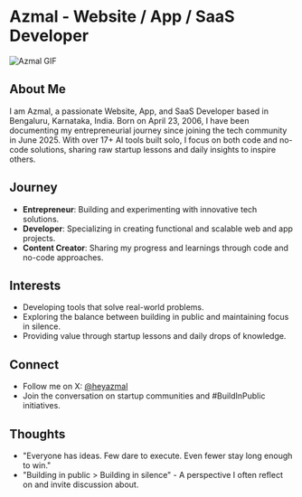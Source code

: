 # Azmal - Website / App / SaaS Developer

![Azmal GIF](https://user-images.githubusercontent.com/74038190/225813708-98b745f2-7d22-48cf-9150-083f1b00d6c9.gif)

## About Me
I am Azmal, a passionate Website, App, and SaaS Developer based in Bengaluru, Karnataka, India. Born on April 23, 2006, I have been documenting my entrepreneurial journey since joining the tech community in June 2025. With over 17+ AI tools built solo, I focus on both code and no-code solutions, sharing raw startup lessons and daily insights to inspire others.

## Journey
- **Entrepreneur**: Building and experimenting with innovative tech solutions.
- **Developer**: Specializing in creating functional and scalable web and app projects.
- **Content Creator**: Sharing my progress and learnings through code and no-code approaches.

## Interests
- Developing tools that solve real-world problems.
- Exploring the balance between building in public and maintaining focus in silence.
- Providing value through startup lessons and daily drops of knowledge.

## Connect
- Follow me on X: [@heyazmal](https://x.com/heyazmal)
- Join the conversation on startup communities and #BuildInPublic initiatives.

## Thoughts
- "Everyone has ideas. Few dare to execute. Even fewer stay long enough to win."
- "Building in public > Building in silence" - A perspective I often reflect on and invite discussion about.
